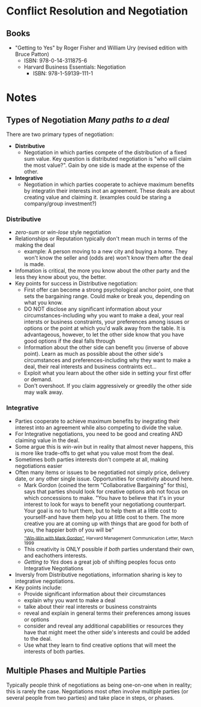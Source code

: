 # Conflict Resolution and Negotiation 

## Books
- "Getting to Yes" by Roger Fisher and William Ury (revised edition with Bruce Patton) 
    - ISBN: 978-0-14-311875-6
  - Harvard Business Essentials: Negotiation
    - ISBN: 978-1-59139-111-1

# Notes

## Types of Negotiation *Many paths to a deal*

There are two primary types of negotiation: 
- **Distributive**
  - Negotiation in which parties compete of the distribution of a fixed sum value. Key question is distributed negotiation is "who will claim the most value?". Gain by one side is made at the expense of the other. 
- **Integrative**
  - Negotiation in which parties cooperate to achieve maximum benefits by integratin their interests inot an agreement. These deals are about creating value and claiming it. (examples could be staring a company/group investment?)

### Distributive
- *zero-sum* or *win-lose* style negotiation
- Relationships or Reputation typically don't mean much in terms of the making the deal
  - example: A person moving to a new city and buying a home. They won't know the seller and (odds are) won't know them after the deal is made. 
- Infomation is critical, the more you know about the other party and the less they know about you, the better. 
- Key points for success in Distributive negotiation: 
  - First offer can become a strong psychological anchor point, one that sets the bargaining range. Could make or break you, depending on what you know. 
  - DO NOT disclose any significant information about your circumstances-including why you want to make a deal, your real intersts or business constraints, your preferences among issues or options or the point at which you'd walk away from the table. It is advantageous, however, to let the other side know that you have good options if the deal falls through
  - Information about the other side can benefit you (inverse of above point). Learn as much as possible about the other side's circumstances and preferences-including why they want to make a deal, their real interests and business contraints ect... 
  - Exploit what you learn about the other side in setting your first offer or demand.
  - Don't overshoot. If you claim aggressively or greedily the other side may walk away. 

### Integrative 
- Parties cooperate to achieve maximum benefits by inegrating their interest into an agreement while also competing to divide the value. 
- For Integrative negotiations, you need to be good and creating AND claiming value in the deal. 
- Some argue this is *win-win* but in reality that almost never happens, this is more like trade-offs to get what you value most from the deal. 
- Sometimes both parties interests don't compete at all, making negotiations easier
- Often many items or issues to be negotiatied not simply price, delivery date, or any other single issue. Opportunities for creativity abound here. 
  - Mark Gordon (coined the term "Collaborative Bargaining" for this), says that parties should look for creative options anb not focus on which concessions to make. "You have to believe that it's in your interest to look for ways to benefit your negotiationg counterpart. Your goal is no to hurt them, but to help them at a little cost to yoursellf-and have them help you at little cost to them. The more creative you are at coming up with things that are good for both of you, the happier both of you will be" <br><sub><a href="https://hbsp.harvard.edu/product/C9903A-PDF-ENG">"Win-Win with Mark Gordon"</a>, Harvard Management Communication Letter, March 1999</sub>
  - This creativity is ONLY possible if *both* parties understand their own, and eachothers interests. 
  - *Getting to Yes* does a great job of shifting peoples focus onto Integrative Negotiations
- Inversly from Distributive negotiations, information sharing is key to integrative negotiations. 
- Key points include: 
  - Provide significant information about their circumstances
  - explain why you want to make a deal
  - talke about their real interests or business constraints
  - reveal and explain in general terms their preferences among issues or options
  - consider and reveal any additional capabilities or resources they have that might meet the other side's interests and could be added to the deal. 
  - Use what they learn to find creative options that will meet the interests of both parties. 

## Multiple Phases and Multiple Parties
Typically people think of negotiations as being one-on-one when in reality; this is rarely the case. Negotiations most often involve multiple parties (or several people from two parties) and take place in steps, or phases. 